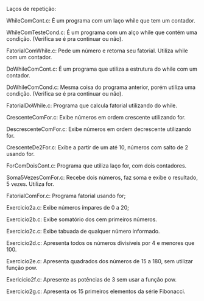 Laços de repetição:

WhileComCont.c: É um programa com um laço while que tem um contador.

WhileComTesteCond.c:  É um programa com um alço while que contém uma condição. (Verifica se é pra continuar ou não).

FatorialComWhile.c:  Pede um número e retorna seu fatorial. Utiliza while com um contador.


DoWhileComCont.c: É um programa que utiliza a estrutura do while com um contador.

DoWhileComCond.c: Mesma coisa do programa anterior, porém utiliza uma condição. (Verifica se é pra continuar ou não).

FatorialDoWhile.c: Programa que calcula fatorial utilizando do while.

CrescenteComFor.c: Exibe números em ordem crescente utilizando for.

DescrescenteComFor.c: Exibe números em ordem decrescente utilizando for.

CrescenteDe2For.c: Exibe a partir de um até 10, números com salto de 2 usando for.

ForComDoisCont.c: Programa que utiliza laço for, com dois contadores.

Soma5VezesComFor.c: Recebe dois números, faz soma e exibe o resultado, 5 vezes. Utiliza for.

FatorialComFor.c: Programa fatorial usando for;

Exercicio2a.c: Exibe números ímpares de 0 a 20;

Exercicio2b.c: Exibe somatório dos cem primeiros números.

Exercicio2c.c: Exibe tabuada de qualquer número informado.

Exercicio2d.c: Apresenta todos os números divisíveis por 4 e menores que 100.

Exercicio2e.c: Apresenta quadrados dos números de 15 a 180, sem utilizar função pow.

Exericicio2f.c: Apresente as potências de 3 sem usar a função pow.

Exercicio2g.c: Apresenta os 15 primeiros elementos da série Fibonacci.
